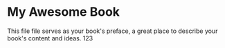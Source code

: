 # My Awesome Book

This file file serves as your book's preface, a great place to describe your book's content and ideas.
123